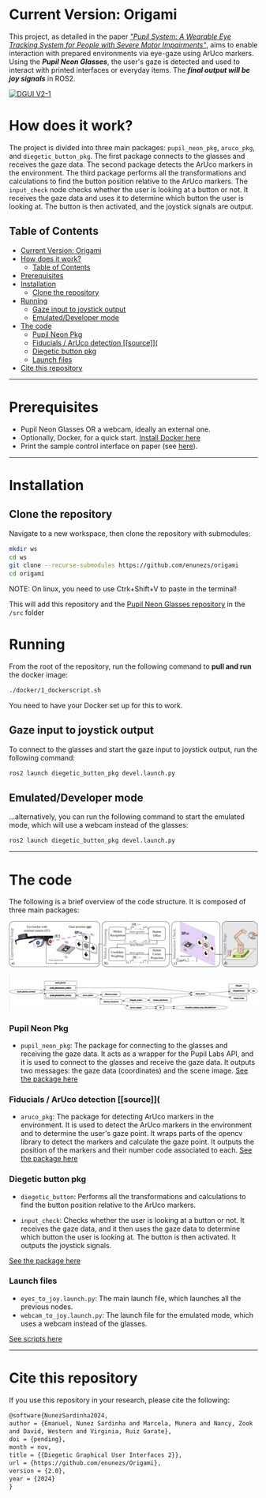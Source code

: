 # Current Version: Origami

This project, as detailed in the paper [_"Pupil System: A Wearable Eye Tracking System for People with Severe Motor Impairments"_](https://arxiv.org/abs/2105.05782), aims to enable interaction with prepared environments via eye-gaze using ArUco markers. Using the **_Pupil Neon Glasses_**, the user's gaze is detected and used to interact with printed interfaces or everyday items. The **_final output will be joy signals_** in ROS2.

[![DGUI V2-1](http://img.youtube.com/vi/hrXuNYLDFds/0.jpg)](https://www.youtube.com/watch?v=hrXuNYLDFds)

# How does it work?

The project is divided into three main packages: `pupil_neon_pkg`, `aruco_pkg`, and `diegetic_button_pkg`. The first package connects to the glasses and receives the gaze data. The second package detects the ArUco markers in the environment. The third package performs all the transformations and calculations to find the button position relative to the ArUco markers. The `input_check` node checks whether the user is looking at a button or not. It receives the gaze data and uses it to determine which button the user is looking at. The button is then activated, and the joystick signals are output.

## Table of Contents

- [Current Version: Origami](#current-version-origami)
- [How does it work?](#how-does-it-work)
  - [Table of Contents](#table-of-contents)
- [Prerequisites](#prerequisites)
- [Installation](#installation)
  - [Clone the repository](#clone-the-repository)
- [Running](#running)
  - [Gaze input to joystick output](#gaze-input-to-joystick-output)
  - [Emulated/Developer mode](#emulateddeveloper-mode)
- [The code](#the-code)
  - [Pupil Neon Pkg](#pupil-neon-pkg)
  - [Fiducials / ArUco detection \[\[source\]\](](#fiducials--aruco-detection-source)
  - [Diegetic button pkg](#diegetic-button-pkg)
  - [Launch files](#launch-files)
- [Cite this repository](#cite-this-repository)

---

# Prerequisites

- Pupil Neon Glasses OR a webcam, ideally an external one.
- Optionally, Docker, for a quick start. [Install Docker here](https://docs.docker.com/get-docker/)
- Print the sample control interface on paper (see [here](/src/diegetic_button_pkg/printables/)).

---

# Installation

## Clone the repository

Navigate to a new workspace, then clone the repository with submodules:

```bash
mkdir ws
cd ws
git clone --recurse-submodules https://github.com/enunezs/origami
cd origami
```

NOTE: On linux, you need to use Ctrk+Shift+V to paste in the terminal!

This will add this repository and the [Pupil Neon Glasses repository](https://github.com/enunezs/pupil_neon_pkg/tree/release) in the `/src` folder

# Running

From the root of the repository, run the following command to **pull and run** the docker image:

```bash
./docker/1_dockerscript.sh
```

You need to have your Docker set up for this to work.

## Gaze input to joystick output

To connect to the glasses and start the gaze input to joystick output, run the following command:

```bash
ros2 launch diegetic_button_pkg devel.launch.py
```

## Emulated/Developer mode

...alternatively, you can run the following command to start the emulated mode, which will use a webcam instead of the glasses:

```bash
ros2 launch diegetic_button_pkg devel.launch.py
```

---

# The code

The following is a brief overview of the code structure. It is composed of three main packages:

![ImageProcessingDiagramAlt(1).png](<doc/ImageProcessingDiagramAlt(1).png>)

![Nodes2.png](Nodes2.png)

### Pupil Neon Pkg

- `pupil_neon_pkg`: The package for connecting to the glasses and receiving the gaze data. It acts as a wrapper for the Pupil Labs API, and it is used to connect to the glasses and receive the gaze data. It outputs two messages: the gaze data (coordinates) and the scene image.
  [See the package here](/src/pupil_neon_pkg/)

### Fiducials / ArUco detection [[source]](

- `aruco_pkg`: The package for detecting ArUco markers in the environment. It is used to detect the ArUco markers in the environment and to determine the user's gaze point. It wraps parts of the opencv library to detect the markers and calculate the gaze point. It outputs the position of the markers and their number code associated to each.
  [See the package here](/src/aruco_pkg/)

### Diegetic button pkg

- `diegetic_button`: Performs all the transformations and calculations to find the button position relative to the ArUco markers.

- `input_check`: Checks whether the user is looking at a button or not. It receives the gaze data, and it then uses the gaze data to determine which button the user is looking at. The button is then activated. It outputs the joystick signals.

[See the package here](/src/diegetic_button_pkg/)

### Launch files

- `eyes_to_joy.launch.py`: The main launch file, which launches all the previous nodes.
- `webcam_to_joy.launch.py`: The launch file for the emulated mode, which uses a webcam instead of the glasses.

[See scripts here](/src/diegetic_button_pkg/launch/)

---

# Cite this repository

If you use this repository in your research, please cite the following:

```
@software{NunezSardinha2024,
author = {Emanuel, Nunez Sardinha and Marcela, Munera and Nancy, Zook and David, Western and Virginia, Ruiz Garate},
doi = {pending},
month = nov,
title = {{Diegetic Graphical User Interfaces 2}},
url = {https://github.com/enunezs/Origami},
version = {2.0},
year = {2024}
}
```
